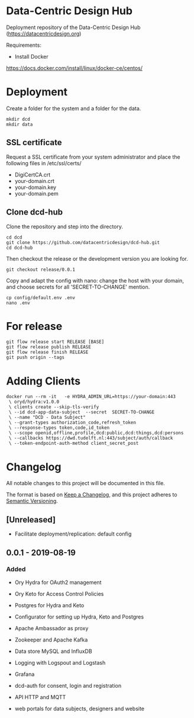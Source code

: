 # Data-Centric Design Hub

Deployment repository of the Data-Centric Design Hub (https://datacentricdesign.org)

Requirements:

* Install Docker

https://docs.docker.com/install/linux/docker-ce/centos/

# Deployment

Create a folder for the system and a folder for the data.

```shell script
mkdir dcd
mkdir data
```

## SSL certificate
Request a SSL certificate from your system administrator and place the following
files in /etc/ssl/certs/

- DigiCertCA.crt
- your-domain.crt
- your-domain.key
- your-domain.pem

## Clone dcd-hub

Clone the repository and step into the directory.

```shell script
cd dcd
git clone https://github.com/datacentricdesign/dcd-hub.git
cd dcd-hub
```

Then checkout the release or the development version you are looking for.

```shell script
git checkout release/0.0.1
```

Copy and adapt the config with nano: change the host with your domain,
and choose secrets for all 'SECRET-TO-CHANGE' mention.

```shell script
cp config/default.env .env
nano .env
```

# For release

```shell script
git flow release start RELEASE [BASE] 
git flow release publish RELEASE 
git flow release finish RELEASE 
git push origin --tags
```

# Adding Clients

```shell script
docker run --rm -it   -e HYDRA_ADMIN_URL=https://your-domain:443
 \ oryd/hydra:v1.0.0
 \ clients create --skip-tls-verify
 \ --id dcd-app-data-subject  --secret  SECRET-TO-CHANGE
 \ --name "DCD - Data Subject"
 \ --grant-types authorization_code,refresh_token
 \ --response-types token,code,id_token
 \ --scope openid,offline,profile,dcd:public,dcd:things,dcd:persons
 \ --callbacks https://dwd.tudelft.nl:443/subject/auth/callback
 \ --token-endpoint-auth-method client_secret_post
```

# Changelog

All notable changes to this project will be documented in this file.

The format is based on [Keep a Changelog](https://keepachangelog.com/en/1.0.0/),
and this project adheres to [Semantic Versioning](https://semver.org/spec/v2.0.0.html).

## [Unreleased]

- Facilitate deployment/replication: default config

## 0.0.1 - 2019-08-19

### Added

- Ory Hydra for OAuth2 management
- Ory Keto for Access Control Policies
- Postgres for Hydra and Keto
- Configurator for setting up Hydra, Keto and Postgres

- Apache Ambassador as proxy
- Zookeeper and Apache Kafka
- Data store MySQL and InfluxDB
- Logging with Logspout and Logstash
- Grafana

- dcd-auth for consent, login and registration
- API HTTP and MQTT
- web portals for data subjects, designers and website



